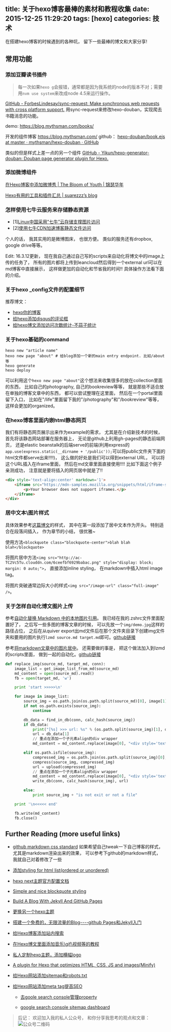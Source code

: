 title: 关于hexo博客最棒的素材和教程收集
date: 2015-12-25 11:29:20
tags: [hexo]
categories: 技术
---

在搭建hexo博客的时候遇到的各种坑， 留下一些最棒的博文和大家分享!

<!-- more -->

## 常用功能

### 添加豆瓣读书插件

> 每一次如果`hexo g`会报错，通常都是因为我系统的node的版本不对；需要用`nvm use system`来改成node 4.5来运行操作。

[GitHub - ForbesLindesay/sync-request: Make synchronous web requests with cross platform support.](https://github.com/ForbesLindesay/sync-request) 用sync-request来修改hexo-douban，实现爬去书籍消息的功能。

demo: https://blog.mythsman.com/books/

开发的组件博客 https://blog.mythsman.com/
github： [hexo-douban/book.ejs at master · mythsman/hexo-douban · GitHub](https://github.com/mythsman/hexo-douban/blob/master/lib/templates/book.ejs)

类似的但是样式上差一点的另一个组件 [GitHub - Yikun/hexo-generator-douban: Douban page generator plugin for Hexo.](https://github.com/Yikun/hexo-generator-douban)

### 添加微博组件

[在Hexo博客中添加微博秀 | The Bloom of Youth | 锦瑟华年](http://kuangqi.me/tricks/add-weibo-show-in-hexo/)

[Hexo有用的工具和插件汇总 | suarezzz’s blog](https://suarezzz.github.io/2016/07/02/hexo-useful-tools/)


### 怎样使用七牛云服务来存储静态资源

- [1][Linux中国采用“七牛”云存储支撑图片访问](https://linux.cn/article-2311-1.html)
- [2][使用七牛CDN加速博客静态文件访问](https://blog.blahgeek.com/qiniu-cdn-serve-static/)

个人的话， 我其实用的是微博图床， 也很方便。 类似的服务还有dropbox, google drive等等。

Edit: 16.3.12更新， 现在我自己通过自己写的scripts来自动化将博文中的image上传的任务了， 所有的图片都将上传到leancloud然后得到一个external url可以在md博客中直接展示， 这样做更加的自动化和节省我的时间!! 具体操作方法看下面的介绍。

### 关于hexo _config文件的配置细节

推荐博文：

- [hexo你的博客](http://ibruce.info/2013/11/22/hexo-your-blog/)
- [给hexo添加disqus的评论框](https://gist.github.com/mabrasil/dc245da48a757b91b777)
- [给hexo博文添加访问次数统计-不蒜子统计](http://ibruce.info/2013/12/22/count-views-of-hexo/)

### 关于hexo基础的command
```
hexo new "article name"
hexo new page "about" # 给blog添加一个新的main entry endpoint. 比如/about等
hexo generate
hexo deploy
```
可以利用这个`hexo new page "about"`这个想法来收集很多的放在collection里面的东西， 比如自己的photography, 自己的bookreview等等， 就是那些不适合放在单独的博客文章中的东西， 都可以尝试整理在这里面， 然后在一个portal里面留下入口， 比如在"/life"里面留下我的"/photography"和"/bookreview"等等， 这样会更加的organized。

### 在hexo博客里面内嵌html静态网页

我们有将静态网页展示出来作为example的需求， 尤其是在介绍新技术的时候，首先将该静态网站部署在服务器上， 无论是github上利用gh-pages的静态前端网页， 还是elastic beanstalk的后端serve的前端(利用express的`app.use(express.static(__dirname + '/public'));`可以将public文件夹下面的html文件都serve出来!!!!)， 这么做的好处是我们可以得到external URL， 可以将这个URL插入在iframe里面， 然后在md文章里面直接使用!!!! 比如下面这个例子亲测成功， 注意就是要将插入的网页居中就是了!!

```html
<div style='text-align:center' markdown='1'>
	<iframe src="https://mdn-samples.mozilla.org/snippets/html/iframe-simple-contents.html" width="100%" height="400">
		<p>Your browser does not support iframes.</p>
	</iframe>
</div>
```

### 居中文本\图片样式

具体效果参考[这篇博文](http://chocoluffy.com/2015/03/30/%E4%BC%AF%E5%85%8B%E5%88%A9%E7%9A%84%E7%A7%98%E5%AF%86-%E4%B8%8A-%E6%A2%A6%E6%83%B3%E7%9A%84%E7%81%AB%E5%85%89/)的样式， 其中在第一段添加了居中文本作为开头。 特别适合在段落间插入， 作为章节的小结， 很优雅~

使用方法`<blockquote class="blockquote-center">blah blah blah</blockquote>`

将图片居中方法`<img src="http://ac-TC2Vc5Tu.clouddn.com/6ceefbf6929babac.png" style="display: block; margin: 0 auto;">`， 直接添加inline styling， 在markdown中插入html image tag。

将图片突破通常边际大小的样式`<img src="/image-url" class="full-image" />`。

### 关于怎样自动化博文图片上传

参考[自动化替换 Markdown 中的本地图片引用](http://laobie.github.io/python/2016/04/24/replace-image-file-in-markdown.html)。 我已经在我的.zshrc文件里面配置好了， 之后写一些多图的博客文章的时候， 可以先放一个`img/demo.jpg`这样的路径占位， 之后在从quiver export出md文件后在那个文件夹目录下创建img文件夹和要用的图片执行`lzmd source.md target.md`即可。[github链接](https://github.com/chocoluffy/lazy-markdown)

参考[将markdown文章中的图片居中](http://www.denizoguz.com/2013/08/07/how-to-align-images-in-markdown/)。 还需要做的事是， 把这个做法加入到lzmd的scripts里面， 做到一起的自动化。[github链接](https://github.com/chocoluffy/lazy-screen-capture)

```python
def replace_img(source_md, target_md, conn):
    image_list = get_image_list_from_md(source_md)
    md_content = open(source_md).read()
    fb = open(target_md, 'w')

    print 'start >>>>>\n'

    for image in image_list:
        source_img = os.path.join(os.path.split(source_md)[0], image[1])
        if not os.path.exists(source_img):
            continue

        db_data = find_in_db(conn, calc_hash(source_img))
        if db_data:
            print("[%s] >>> url: %s" % (os.path.split(source_img)[1], db_data[1]))
            url = db_data[1]
            // 重点在添加一个子元素align的div wrapper
            md_content = md_content.replace(image[0], "<div style='text-align:center' markdown='1'>" + image[0].replace(image[1], str(url)) + "</div>")

        elif os.path.isfile(source_img):
            compressed_img = os.path.join(os.path.split(source_img)[0], 'cp_' + os.path.split(source_img)[1])
            compress(source_img, compressed_img)
            url = upload(compressed_img)
            // 重点在添加一个子元素align的div wrapper
            md_content = md_content.replace(image[0], "<div style='text-align:center' markdown='1'>" + image[0].replace(image[1], str(url)) + "</div>")
            write_db(conn, calc_hash(source_img), url)

        else:
            print source_img + "is not exit or not a file"

    print '\n<<<<< end'

    fb.write(md_content)
    fb.close()
```


## Further Reading (more useful links)

- [github markdown css standard](https://gist.github.com/andyferra/2554919) 如果希望自己tweak一下自己博客的样式， 尤其是markdown渲染出来的效果， 可以参考下github的markdown样式， 我就自己对着修改了一些

- [添加styling for html list(ordered or unordered)](http://designshack.net/articles/css/5-simple-and-practical-css-list-styles-you-can-copy-and-paste/)

- [hexo next主题官方配置文档](http://theme-next.iissnan.com/getting-started.html)

- [Simple and nice blockquote styling](https://css-tricks.com/snippets/css/simple-and-nice-blockquote-styling/) 

- [Build A Blog With Jekyll And GitHub Pages](http://www.smashingmagazine.com/2014/08/build-blog-jekyll-github-pages/)

- [更换另一个hexo主题](http://jinyanhuan.github.io/2015/03/16/hexo-bulid-three/)

- [搭建一个免费的，无限流量的Blog----github Pages和Jekyll入门](http://www.ruanyifeng.com/blog/2012/08/blogging_with_jekyll.html)

- [给Hexo博客添加站内搜索](http://www.jerryfu.net/post/search-engine-for-hexo-with-swiftype.html)

- [在Hexo博文里面添加音乐\gif\视频等的教程](http://starsky.gitcafe.io/2015/05/05/Hexo%E6%B7%BB%E5%8A%A0%E5%9B%BE%E7%89%87%E3%80%81%E9%9F%B3%E4%B9%90%E5%92%8C%E8%A7%86%E9%A2%91/)

- [私人定制hexo主题，添加横幅logo](http://blog.sunnyxx.com/2014/03/07/hexo_customize/)

- [A plugin for Hexo that optimizes HTML, CSS, JS and images(Minify)](https://github.com/unhealthy/hexo-all-minifier)

- [给Hexo网站添加sitemap和robots.txt](http://www.jeyzhang.com/hexo-website-seo.html)

- [给Hexo网站添加meta tag提高SEO](https://moral.im/%E4%B8%BAHexo%E6%B7%BB%E5%8A%A0meta%20Keyword/)

	- [去goole search console管理property](https://www.google.com/webmasters/tools/home?hl=en&authuser=0)

	- [google search console sitemap dashboard](https://www.google.com/webmasters/tools/sitemap-list?hl=en&authuser=0&siteUrl=http%3A%2F%2Fchocoluffy.com%2F#MAIN_TAB=0&CARD_TAB=-1)

> 后记： 欢迎加入我的私人公众号， 和你分享我思考的观点和文章：
![公众号二维码](http://ww2.sinaimg.cn/large/c5ee78b5gw1ezbljkk2apj20by0byq3q.jpg)
